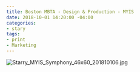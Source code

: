 ```yaml
---
title: Boston MBTA - Design & Production - MYIS
date: 2018-10-01 14:20:00 -04:00
categories:
- stary
tags:
- print
- Marketing
---
```


![Starry_MYIS_Symphony_46x60_201810106.jpg](/uploads/Starry_MYIS_Symphony_46x60_201810106.jpg)